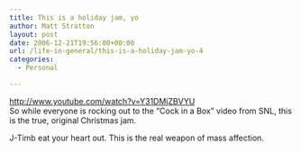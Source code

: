 ```yaml
---
title: This is a holiday jam, yo
author: Matt Stratton
layout: post
date: 2006-12-21T19:56:00+00:00
url: /life-in-general/this-is-a-holiday-jam-yo-4
categories:
  - Personal

---
```

http://www.youtube.com/watch?v=Y31DMjZBVYU  
So while everyone is rocking out to the &#8220;Cock in a Box&#8221; video from SNL, this is the true, original Christmas jam.

J-Timb eat your heart out. This is the real weapon of mass affection.